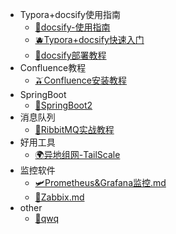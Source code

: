 [//]: # (侧边栏)

* Typora+docsify使用指南
    * [🍓docsify-使用指南](doc/docsify使用指南.md)
    * [🫐Typora+docsify快速入门](doc/Typora+Docsify快速入门.md)
    * [🥑docsify部署教程](doc/Docsify部署教程.md)
* Confluence教程
    * [🫒Confluence安装教程](doc/Confluence.md)
* SpringBoot
    * [🍇SpringBoot2](doc/SpringBoot.md)
* 消息队列
  * [🍔RibbitMQ实战教程](doc/RibbitMQ实战教程.md)
* 好用工具
  * [🌍异地组网-TailScale](doc/TailScale.md)
* 监控软件
  * [🛩️Prometheus&Grafana监控.md](doc/Prometheus&Grafana监控.md)
  * [🍂Zabbix.md](doc/Zabbix.md)
* other
  * [🍈qwq](doc/美甲-个人工作室资料参考.md)